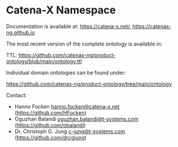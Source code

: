 # Catena-X Namespace

Documentation is available at: https://catena-x.net/, https://catenax-ng.github.io

The most recent version of the complete ontology is available in:

TTL: https://github.com/catenax-ng/product-ontology/blob/main/ontology.ttl

Individual domain ontologies can be found under:

https://github.com/catenax-ng/product-ontology/tree/main/ontology

Contact: 

- Hanno Focken <hanno.focken@catena-x.net> (https://github.com/HFocken)
- Oguzhan Balandi <oguzhan.balandi@t-systems.com> (https://github.com/obalandi)
- Dr. Christoph G. Jung <c-jung@t-systems.com> (https://github.com/drcgjung)
